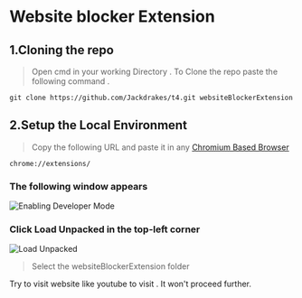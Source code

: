 # Website blocker Extension

## 1.Cloning the repo
>  Open cmd in your working Directory .
> To Clone the repo paste the following command .
```
git clone https://github.com/Jackdrakes/t4.git websiteBlockerExtension
```

## 2.Setup the Local Environment
> Copy the following URL and paste it in any [Chromium Based Browser](https://en.wikipedia.org/wiki/Chromium_(web_browser)#:~:text=Microsoft%20Edge%2C%20Samsung%20Internet%2C%20Opera,used%20by%20several%20app%20frameworks.)
```
chrome://extensions/
```
### The following window appears
![Enabling Developer Mode](https://github.com/Jackdrakes/t4/blob/main/imgs/enbling.png)
### Click Load Unpacked in the top-left corner
![Load Unpacked](https://github.com/Jackdrakes/t4/blob/main/imgs/load_unpacked.png)

> Select the websiteBlockerExtension folder

Try to visit website like youtube to visit . It won't proceed further.
